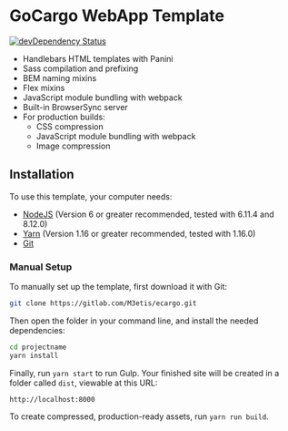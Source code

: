 # GoCargo WebApp Template

[![devDependency Status](https://david-dm.org/zurb/foundation-zurb-template/dev-status.svg)](https://david-dm.org/zurb/foundation-zurb-template#info=devDependencies)

- Handlebars HTML templates with Panini
- Sass compilation and prefixing
- BEM naming mixins
- Flex mixins
- JavaScript module bundling with webpack
- Built-in BrowserSync server
- For production builds:
  - CSS compression
  - JavaScript module bundling with webpack
  - Image compression

## Installation

To use this template, your computer needs:

- [NodeJS](https://nodejs.org/en/) (Version 6 or greater recommended, tested with 6.11.4 and 8.12.0)
- [Yarn](https://yarnpkg.com) (Version 1.16 or greater recommended, tested with 1.16.0)
- [Git](https://git-scm.com/)

### Manual Setup

To manually set up the template, first download it with Git:

```bash
git clone https://gitlab.com/M3etis/ecargo.git
```

Then open the folder in your command line, and install the needed dependencies:

```bash
cd projectname
yarn install
```

Finally, run `yarn start` to run Gulp. Your finished site will be created in a folder called `dist`, viewable at this URL:

```
http://localhost:8000
```

To create compressed, production-ready assets, run `yarn run build`.
